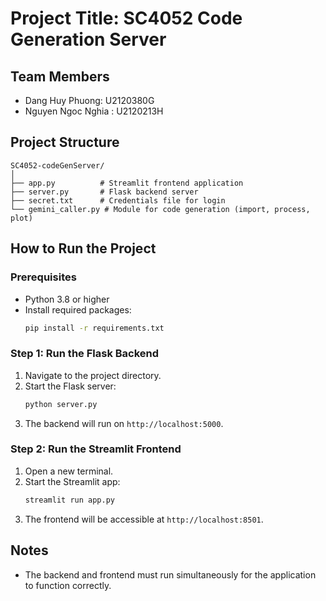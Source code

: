 # Project Title: SC4052 Code Generation Server

## Team Members
- Dang Huy Phuong: U2120380G
- Nguyen Ngoc Nghia : U2120213H


## Project Structure
```
SC4052-codeGenServer/
│
├── app.py          # Streamlit frontend application
├── server.py       # Flask backend server
├── secret.txt      # Credentials file for login
└── gemini_caller.py # Module for code generation (import, process, plot)
```

## How to Run the Project

### Prerequisites
- Python 3.8 or higher
- Install required packages:
  ```bash
  pip install -r requirements.txt
  ```

### Step 1: Run the Flask Backend
1. Navigate to the project directory.
2. Start the Flask server:
   ```bash
   python server.py
   ```
3. The backend will run on `http://localhost:5000`.

### Step 2: Run the Streamlit Frontend
1. Open a new terminal.
2. Start the Streamlit app:
   ```bash
   streamlit run app.py
   ```
3. The frontend will be accessible at `http://localhost:8501`.

## Notes
- The backend and frontend must run simultaneously for the application to function correctly.